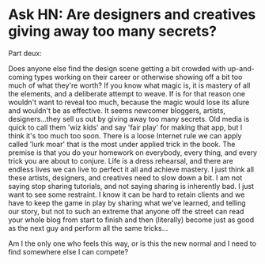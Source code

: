 # Ask HN: Are designers and creatives giving away too many secrets?

Part deux:<p>Does anyone else find the design scene getting a bit crowded with up-and-coming types working on their career or otherwise showing off a bit too much of what they&#x27;re worth? If you know what magic is, it is mastery of all the elements, and a deliberate attempt to weave. If is for that reason one wouldn&#x27;t want to reveal too much, because the magic would lose its allure and wouldn&#x27;t be as effective. It seems newcomer bloggers, artists, designers...they sell us out by giving away too many secrets. Old media is quick to call them &#x27;wiz kids&#x27; and say &#x27;fair play&#x27; for making that app, but I think it&#x27;s too much too soon. There is a loose Internet rule we can apply called &#x27;lurk moar&#x27; that is the most under applied trick in the book. The premise is that you do your homework on everybody, every thing, and every trick you are about to conjure. Life is a dress rehearsal, and there are endless lives we can live to perfect it all and achieve mastery. I just think all these artists, designers, and creatives need to slow down a bit. I am not saying stop sharing tutorials, and not saying sharing is inherently bad. I just want to see some restraint. I know it can be hard to retain clients and we have to keep the game in play by sharing what we&#x27;ve learned, and telling our story, but not to such an extreme that anyone off the street can read your whole blog from start to finish and then (literally) become just as good as the next guy and perform all the same tricks...<p>Am I the only one who feels this way, or is this the new normal and I need to find somewhere else I can compete?
